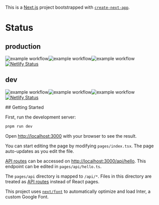 This is a [Next.js](https://nextjs.org/) project bootstrapped with [`create-next-app`](https://github.com/vercel/next.js/tree/canary/packages/create-next-app).


# Status 

## production
![example workflow](https://github.com/fidecly/dashboard/actions/workflows/node.js.yml/badge.svg?branch=main)![example workflow](https://github.com/fidecly/dashboard/actions/workflows/eslint.yml/badge.svg?branch=main)![example workflow](https://github.com/fidecly/dashboard/actions/workflows/codeql.yml/badge.svg?branch=main)[![Netlify Status](https://api.netlify.com/api/v1/badges/a322c97e-52d2-4d86-8f7b-b4bc1add9b42/deploy-status)](https://app.netlify.com/sites/fidecly/deploys)

## dev

<div align="left">

![example workflow](https://github.com/fidecly/dashboard/actions/workflows/node.js.yml/badge.svg?branch=dev)![example workflow](https://github.com/fidecly/dashboard/actions/workflows/eslint.yml/badge.svg?branch=dev)![example workflow](https://github.com/fidecly/dashboard/actions/workflows/codeql.yml/badge.svg?branch=dev)[![Netlify Status](https://api.netlify.com/api/v1/badges/a322c97e-52d2-4d86-8f7b-b4bc1add9b42/deploy-status?branch=dev)](https://app.netlify.com/sites/fidecly/deploys/)

</div>
## Getting Started

First, run the development server:

```bash
pnpm run dev
```

Open [http://localhost:3000](http://localhost:3000) with your browser to see the result.

You can start editing the page by modifying `pages/index.tsx`. The page auto-updates as you edit the file.

[API routes](https://nextjs.org/docs/api-routes/introduction) can be accessed on [http://localhost:3000/api/hello](http://localhost:3000/api/hello). This endpoint can be edited in `pages/api/hello.ts`.

The `pages/api` directory is mapped to `/api/*`. Files in this directory are treated as [API routes](https://nextjs.org/docs/api-routes/introduction) instead of React pages.

This project uses [`next/font`](https://nextjs.org/docs/basic-features/font-optimization) to automatically optimize and load Inter, a custom Google Font.


